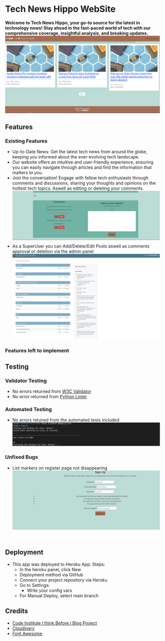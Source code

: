 # Tech News Hippo WebSite

**Welcome to Tech News Hippo, your go-to source for the latest in technology news! Stay ahead in the fast-paced world of tech with our comprehensive coverage, insightful analysis, and breaking updates.**
![alt Tech News Hippo HomePage](./static/images/homepage.png)


## Features

### Existing Features
    
- Up-to-Date News: Get the latest tech news from around the globe, keeping you informed about the ever-evolving tech landscape.
- Our website offers an intuitive and user-friendly experience, ensuring you can easily navigate through articles and find the information that matters to you.
- Join the conversation! Engage with fellow tech enthusiasts through comments and discussions, sharing your thoughts and opinions on the hottest tech topics. Aswell as editing or deleting your comments.![alt Comment Section](./static/images/comment%20section.png)
- As a SuperUser you can Add/Delete/Edit Posts aswell as comments approval or deletion via the admin panel![alt Admin Pancl](./static/images/adminpanel.png)


### Features left to implement

## Testing

### Validator Testing

- No errors returned from [W3C Validator](https://validator.w3.org/)
- No error returned from [Python Linter](https://pep8ci.herokuapp.com/#)

### Automated Testing 

- No errors retuned from the automated tests included ![alt Automated tests in console](./static/images/automatedtests.png)

### Unfixed Bugs

- List markers on register page not disappearing ![alt Register Marker Bug](./static/images/register%20marker%20bug.png)


## Deployment

- This app was deployed to Heroku App. Steps:
    - In the heroku panel, click New
    - Deployment method via GitHub
    - Connect your project repository via Heroku
    - Go to Settings:
        - Write your config vars
    - For Manual Deploy, select main branch

## Credits

- [Code Institute I think Before I Blog Project](https://learn.codeinstitute.net/courses/course-v1:CodeInstitute+FSD101_WTS+2023_Q3/courseware/56a2da0940b4411d8a38c2b093a22c60/4565659a34d648b8b8edd063c3182180/)
- [Cloudinary](https://console.cloudinary.com/)
- [Font Awesome](https://fontawesome.com/)